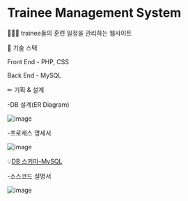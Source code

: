# Trainee Management System

👨‍👨‍👧 trainee들의 훈련 일정을 관리하는 웹사이트


📗 기술 스택

Front End - PHP, CSS

Back End - MySQL

✏ 기획 & 설계

-DB 설계(ER Diagram)



![image](https://github.com/Eriksen1212/db-php-managment-website/assets/112687286/cb5bf9ad-5995-4c1f-a2ef-fd24d2280262)


-프로세스 명세서


![image](https://github.com/Eriksen1212/db-php-managment-website/assets/112687286/0be7e3c5-7df3-4676-bb78-87f80c307396)




💡[DB 스키마-MySQL](https://github.com/Eriksen1212/db-php-managment-website/tree/main/db_schema)


-소스코드 설명서



![image](https://github.com/Eriksen1212/db-php-managment-website/assets/112687286/e2431384-827f-4025-b563-b90a8743fef4)




